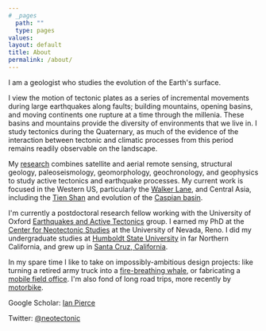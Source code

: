 ```yaml
---
# _pages
  path: ""
  type: pages
values: 
layout: default
title: About
permalink: /about/
---
```


I am a geologist who studies the evolution of the Earth's surface.

I view the motion of tectonic plates as a series of incremental movements during large earthquakes along faults; building mountains, opening basins, and moving continents one rupture at a time through the millenia. These basins and mountains provide the diversity of environments that we live in. I study tectonics during the Quaternary, as much of the evidence of the interaction between tectonic and climatic processes from this period remains readily observable on the landscape. 

My [research](/research/) combines satellite and aerial remote sensing, structural geology, paleoseismology, geomorphology, geochronology, and geophysics to study active tectonics and earthquake processes. My current work is focused in the Western US, particularly the [Walker Lane](/research/walker/), and Central Asia, including the [Tien Shan](/research/kyrgyz/) and evolution of the [Caspian basin](/research/caspian/). 


I'm currently a postdoctoral research fellow working with the University of Oxford [Earthquakes and Active Tectonics](https://www.earth.ox.ac.uk/research-groups/active-tectonics-and-earthquakes-research/) group. I earned my PhD at the [Center for Neotectonic Studies](http://neotectonics.seismo.unr.edu/CNS_index.html) at the University of Nevada, Reno. I did my undergraduate studies at [Humboldt State University](https://geology.humboldt.edu/) in far Northern California, and grew up in [Santa Cruz, California](https://goo.gl/maps/mz88mCLBKzUNepdL6). 

In my spare time I like to take on impossibly-ambitious design projects: like turning a retired army truck into a [fire-breathing whale](._assets/images/whale.jpg), or fabricating a [mobile field office](._assets/images/cyberroamer.jpg). I'm also fond of long road trips, more recently by [motorbike](._assets/images/moto.jpg). 


Google Scholar: [Ian Pierce](https://scholar.google.com/citations?user=bJK4WiAAAAAJ&hl=en) 

Twitter: [@neotectonic](https://twitter.com/neotectonic)

